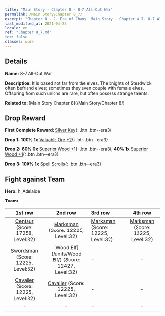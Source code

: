 ```yaml
---
title: "Main Story - Chapter 8 - 8-7 All-Out War"
permalink: /Main Story/Chapter 8_7/
excerpt: "Chapter 8 - 7. Era of Chaos  Main Story - Chapter 8_7. 8-7 All-Out War"
last_modified_at: 2021-04-25
locale: en
ref: "Chapter 8_7.md"
toc: false
classes: wide
---
```


## Details

 **Name:** 8-7 All-Out War

 **Description:** It is based not far from the elves. The knights of Steadwick often befriend elves; sometimes they even couple with female elves. Offspring from such unions are rare, but often possess strange talents.

 **Related to:** [Main Story Chapter 8](/Main Story/Chapter 8/)

## Drop Reward

 **First Complete Reward:** [Silver Key](/Items/con_693/){: .btn .btn--era3}

 **Drop 1:** **100% 1x** [Valuable Ore +2](/Items/mat_26/){: .btn .btn--era3}

 **Drop 2:** **60% 0x** [Superior Wood +1](/Items/mat_20/){: .btn .btn--era3}, **40% 1x** [Superior Wood +1](/Items/mat_20/){: .btn .btn--era3}

 **Drop 3:** **100% 1x** [Spell Scrolls](/Items/con_694/){: .btn .btn--era3}


## Fight against Team
 **Hero:** h_Adelaide

 **Team:**


  | 1st row | 2nd row | 3rd row | 4th row |
  |:----:|:----:|:----|:----:|
  | [Centaur](/units/Centaur/) (Score: 17258, Level:32)  | [Marksman](/units/Marksman/) (Score: 12225, Level:32)  | [Marksman](/units/Marksman/) (Score: 12225, Level:32)  | [Marksman](/units/Marksman/) (Score: 12225, Level:32)  |
  | [Swordsman](/units/Swordsman/) (Score: 12225, Level:32)  | [Wood Elf](/units/Wood Elf/) (Score: 12427, Level:32)  | - | - |
  | [Cavalier](/units/Cavalier/) (Score: 12225, Level:32)  | [Cavalier](/units/Cavalier/) (Score: 12225, Level:32)  | - | - |
  | - | - | - | - |


